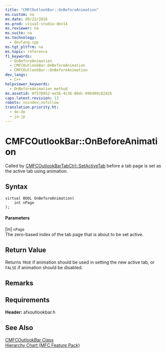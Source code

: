 ```yaml
---
title: "CMFCOutlookBar::OnBeforeAnimation"
ms.custom: na
ms.date: 09/22/2016
ms.prod: visual-studio-dev14
ms.reviewer: na
ms.suite: na
ms.technology: 
  - devlang-cpp
ms.tgt_pltfrm: na
ms.topic: reference
f1_keywords: 
  - OnBeforeAnimation
  - CMFCOutlookBar.OnBeforeAnimation
  - CMFCOutlookBar::OnBeforeAnimation
dev_langs: 
  - C++
helpviewer_keywords: 
  - OnBeforeAnimation method
ms.assetid: 0f578952-ee5b-4c36-80dc-09b909c8242b
caps.latest.revision: 13
robots: noindex,nofollow
translation.priority.ht: 
  - de-de
  - ja-jp
---
```

# CMFCOutlookBar::OnBeforeAnimation
Called by [CMFCOutlookBarTabCtrl::SetActiveTab](../vs140/cmfcoutlookbartabctrl--setactivetab.md) before a tab page is set as the active tab using animation.  
  
## Syntax  
  
```  
virtual BOOL OnBeforeAnimation(  
    int nPage  
);  
```  
  
#### Parameters  
 [in] `nPage`  
 The zero-based index of the tab page that is about to be set active.  
  
## Return Value  
 Returns `TRUE` if animation should be used in setting the new active tab, or `FALSE` if animation should be disabled.  
  
## Remarks  
  
## Requirements  
 **Header:** afxoutlookbar.h  
  
## See Also  
 [CMFCOutlookBar Class](../vs140/cmfcoutlookbar-class.md)   
 [Hierarchy Chart (MFC Feature Pack)](../vs140/hierarchy-chart.md)